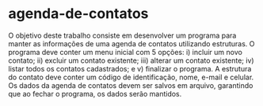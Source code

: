 # agenda-de-contatos

O objetivo deste trabalho consiste em desenvolver um programa para manter as informações de uma agenda de contatos utilizando estruturas. O programa deve conter um menu inicial com 5 opções: i) incluir um novo contato; ii) excluir um contato existente; iii) alterar um contato existente; iv) listar todos os contatos cadastrados; e v) finalizar o programa. A estrutura do contato deve conter um código de identificação, nome, e-mail e celular. Os dados da agenda de contatos devem ser salvos em arquivo, garantindo que ao fechar o programa, os dados serão mantidos.